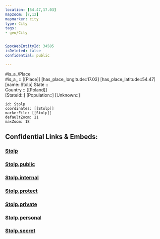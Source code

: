 ```yaml
---
location: [54.47,17.03] 
mapzoom: [7,12] 
mapmarker: city 
type: City
tags:
- geo/City


SpocWebEntityId: 34585
isDeleted: false
confidential: public

---
```

#is_a_/Place  
#is_a_ :: [[Place]] 
[has_place_longitude::17.03] 
[has_place_latitude::54.47] 
[name::Stolp] 
State ::  
Country :: [[Poland]]  
[StateId::] 
[Population::] 
[Unknown::] 


```leaflet
id: Stolp
coordinates: [[Stolp]] 
markerFile: [[Stolp]] 
defaultZoom: 11 
maxZoom: 18
```


## Confidential Links & Embeds: 

### [Stolp](/_Standards/Earth/Continent/Europe/Europe~East/Poland/Provinces~Poland/Pomeranian/City/Stolp.md) 

### [Stolp.public](/_public/Earth/Continent/Europe/Europe~East/Poland/Provinces~Poland/Pomeranian/City/Stolp.public.md) 

### [Stolp.internal](/_internal/Earth/Continent/Europe/Europe~East/Poland/Provinces~Poland/Pomeranian/City/Stolp.internal.md) 

### [Stolp.protect](/_protect/Earth/Continent/Europe/Europe~East/Poland/Provinces~Poland/Pomeranian/City/Stolp.protect.md) 

### [Stolp.private](/_private/Earth/Continent/Europe/Europe~East/Poland/Provinces~Poland/Pomeranian/City/Stolp.private.md) 

### [Stolp.personal](/_personal/Earth/Continent/Europe/Europe~East/Poland/Provinces~Poland/Pomeranian/City/Stolp.personal.md) 

### [Stolp.secret](/_secret/Earth/Continent/Europe/Europe~East/Poland/Provinces~Poland/Pomeranian/City/Stolp.secret.md)

